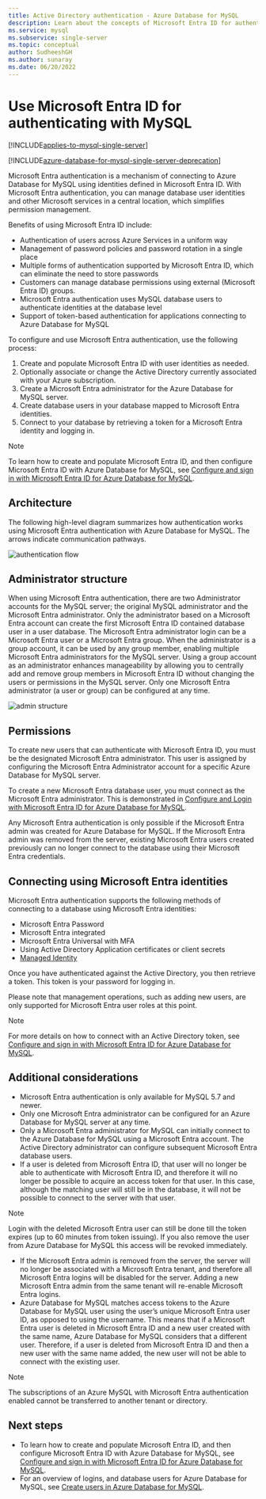 ```yaml
---
title: Active Directory authentication - Azure Database for MySQL
description: Learn about the concepts of Microsoft Entra ID for authentication with Azure Database for MySQL
ms.service: mysql
ms.subservice: single-server
ms.topic: conceptual
author: SudheeshGH
ms.author: sunaray
ms.date: 06/20/2022
---
```


# Use Microsoft Entra ID for authenticating with MySQL

[!INCLUDE[applies-to-mysql-single-server](../includes/applies-to-mysql-single-server.md)]

[!INCLUDE[azure-database-for-mysql-single-server-deprecation](~/reusable-content/ce-skilling/azure/includes/mysql/includes/azure-database-for-mysql-single-server-deprecation.md)]

Microsoft Entra authentication is a mechanism of connecting to Azure Database for MySQL using identities defined in Microsoft Entra ID.
With Microsoft Entra authentication, you can manage database user identities and other Microsoft services in a central location, which simplifies permission management.

Benefits of using Microsoft Entra ID include:

- Authentication of users across Azure Services in a uniform way
- Management of password policies and password rotation in a single place
- Multiple forms of authentication supported by Microsoft Entra ID, which can eliminate the need to store passwords
- Customers can manage database permissions using external (Microsoft Entra ID) groups.
- Microsoft Entra authentication uses MySQL database users to authenticate identities at the database level
- Support of token-based authentication for applications connecting to Azure Database for MySQL

To configure and use Microsoft Entra authentication, use the following process:

1. Create and populate Microsoft Entra ID with user identities as needed.
2. Optionally associate or change the Active Directory currently associated with your Azure subscription.
3. Create a Microsoft Entra administrator for the Azure Database for MySQL server.
4. Create database users in your database mapped to Microsoft Entra identities.
5. Connect to your database by retrieving a token for a Microsoft Entra identity and logging in.

> [!NOTE]
> To learn how to create and populate Microsoft Entra ID, and then configure Microsoft Entra ID with Azure Database for MySQL, see [Configure and sign in with Microsoft Entra ID for Azure Database for MySQL](how-to-configure-sign-in-azure-ad-authentication.md).

## Architecture

The following high-level diagram summarizes how authentication works using Microsoft Entra authentication with Azure Database for MySQL. The arrows indicate communication pathways.

![authentication flow][1]

## Administrator structure

When using Microsoft Entra authentication, there are two Administrator accounts for the MySQL server; the original MySQL administrator and the Microsoft Entra administrator. Only the administrator based on a Microsoft Entra account can create the first Microsoft Entra ID contained database user in a user database. The Microsoft Entra administrator login can be a Microsoft Entra user or a Microsoft Entra group. When the administrator is a group account, it can be used by any group member, enabling multiple Microsoft Entra administrators for the MySQL server. Using a group account as an administrator enhances manageability by allowing you to centrally add and remove group members in Microsoft Entra ID without changing the users or permissions in the MySQL server. Only one Microsoft Entra administrator (a user or group) can be configured at any time.

![admin structure][2]

## Permissions

To create new users that can authenticate with Microsoft Entra ID, you must be the designated Microsoft Entra administrator. This user is assigned by configuring the Microsoft Entra Administrator account for a specific Azure Database for MySQL server.

To create a new Microsoft Entra database user, you must connect as the Microsoft Entra administrator. This is demonstrated in [Configure and Login with Microsoft Entra ID for Azure Database for MySQL](how-to-configure-sign-in-azure-ad-authentication.md).

Any Microsoft Entra authentication is only possible if the Microsoft Entra admin was created for Azure Database for MySQL. If the Microsoft Entra admin was removed from the server, existing Microsoft Entra users created previously can no longer connect to the database using their Microsoft Entra credentials.

<a name='connecting-using-azure-ad-identities'></a>

## Connecting using Microsoft Entra identities

Microsoft Entra authentication supports the following methods of connecting to a database using Microsoft Entra identities:

- Microsoft Entra Password
- Microsoft Entra integrated
- Microsoft Entra Universal with MFA
- Using Active Directory Application certificates or client secrets
- [Managed Identity](how-to-connect-with-managed-identity.md)

Once you have authenticated against the Active Directory, you then retrieve a token. This token is your password for logging in.

Please note that management operations, such as adding new users, are only supported for Microsoft Entra user roles at this point.

> [!NOTE]
> For more details on how to connect with an Active Directory token, see [Configure and sign in with Microsoft Entra ID for Azure Database for MySQL](how-to-configure-sign-in-azure-ad-authentication.md).

## Additional considerations

- Microsoft Entra authentication is only available for MySQL 5.7 and newer.
- Only one Microsoft Entra administrator can be configured for an Azure Database for MySQL server at any time.
- Only a Microsoft Entra administrator for MySQL can initially connect to the Azure Database for MySQL using a Microsoft Entra account. The Active Directory administrator can configure subsequent Microsoft Entra database users.
- If a user is deleted from Microsoft Entra ID, that user will no longer be able to authenticate with Microsoft Entra ID, and therefore it will no longer be possible to acquire an access token for that user. In this case, although the matching user will still be in the database, it will not be possible to connect to the server with that user.
> [!NOTE]
> Login with the deleted Microsoft Entra user can still be done till the token expires (up to 60 minutes from token issuing).  If you also remove the user from Azure Database for MySQL this access will be revoked immediately.
- If the Microsoft Entra admin is removed from the server, the server will no longer be associated with a Microsoft Entra tenant, and therefore all Microsoft Entra logins will be disabled for the server. Adding a new Microsoft Entra admin from the same tenant will re-enable Microsoft Entra logins.
- Azure Database for MySQL matches access tokens to the Azure Database for MySQL user using the user’s unique Microsoft Entra user ID, as opposed to using the username. This means that if a Microsoft Entra user is deleted in Microsoft Entra ID and a new user created with the same name, Azure Database for MySQL considers that a different user. Therefore, if a user is deleted from Microsoft Entra ID and then a new user with the same name added, the new user will not be able to connect with the existing user.

> [!NOTE]  
> The subscriptions of an Azure MySQL with Microsoft Entra authentication enabled cannot be transferred to another tenant or directory.

## Next steps

- To learn how to create and populate Microsoft Entra ID, and then configure Microsoft Entra ID with Azure Database for MySQL, see [Configure and sign in with Microsoft Entra ID for Azure Database for MySQL](how-to-configure-sign-in-azure-ad-authentication.md).
- For an overview of logins, and database users for Azure Database for MySQL, see [Create users in Azure Database for MySQL](how-to-create-users.md).

<!--Image references-->

[1]: ./media/concepts-azure-ad-authentication/authentication-flow.png
[2]: ./media/concepts-azure-ad-authentication/admin-structure.png
